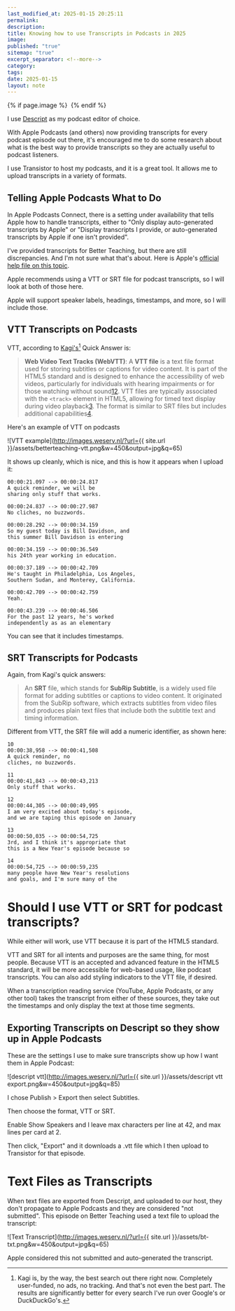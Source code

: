 ```yaml
---
last_modified_at: 2025-01-15 20:25:11
permalink: 
description: 
title: Knowing how to use Transcripts in Podcasts in 2025
image: 
published: "true"
sitemap: "true"
excerpt_separator: <!--more-->
category: 
tags: 
date: 2025-01-15
layout: note
---
```



{% if page.image %} <img src="{{ page.image }}" alt=""> {% endif %}

I use [Descript](https://get.descript.com/swu3aooczakr) as my podcast editor of choice. 

With Apple Podcasts (and others) now providing transcripts for every podcast episode out there, it's encouraged me to do some research about what is the best way to provide transcripts so they are actually useful to podcast listeners. 

I use Transistor to host my podcasts, and it is a great tool. It allows me to upload transcripts in a variety of formats. 

## Telling Apple Podcasts What to Do
In Apple Podcasts Connect, there is a setting under availability that tells Apple how to handle transcripts, either to "Only display auto-generated transcripts by Apple" or "Display transcripts I provide, or auto-generated transcripts by Apple if one isn't provided". 

I've provided transcripts for Better Teaching, but there are still discrepancies. And I'm not sure what that's about. Here is Apple's [official help file on this topic](https://podcasters.apple.com/support/5316-transcripts-on-apple-podcasts).

Apple recommends using a VTT or SRT file for podcast transcripts, so I will look at both of those here. 

Apple will support speaker labels, headings, timestamps, and more, so I will include those. 



## VTT Transcripts on Podcasts
VTT, according to [Kagi's](https://kagi.com/)[^1] Quick Answer is: 
> **Web Video Text Tracks (WebVTT)**:
> A **VTT file** is a text file format used for storing subtitles or captions for video content. It is part of the HTML5 standard and is designed to enhance the accessibility of web videos, particularly for individuals with hearing impairments or for those watching without sound[1](https://fileinfo.com/extension/vtt)[2](https://nck-anisimov.medium.com/how-to-create-a-vtt-file-in-3-simple-steps-ab86492764b7). VTT files are typically associated with the `<track>` element in HTML5, allowing for timed text display during video playback[3](https://en.wikipedia.org/wiki/WebVTT). The format is similar to SRT files but includes additional capabilities[4](https://verbit.ai/enterprise/vtt-files/).

Here's an example of VTT on podcasts

![VTT example](http://images.weserv.nl/?url={{ site.url }}/assets/betterteaching-vtt.png&w=450&output=jpg&q=65)

It shows up cleanly, which is nice, and this is how it appears when I upload it: 

```
00:00:21.097 --> 00:00:24.817
A quick reminder, we will be
sharing only stuff that works.

00:00:24.837 --> 00:00:27.987
No cliches, no buzzwords.

00:00:28.292 --> 00:00:34.159
So my guest today is Bill Davidson, and
this summer Bill Davidson is entering

00:00:34.159 --> 00:00:36.549
his 24th year working in education.

00:00:37.189 --> 00:00:42.709
He's taught in Philadelphia, Los Angeles,
Southern Sudan, and Monterey, California.

00:00:42.709 --> 00:00:42.759
Yeah.

00:00:43.239 --> 00:00:46.506
For the past 12 years, he's worked
independently as as an elementary
```

You can see that it includes timestamps. 


## SRT Transcripts for Podcasts
Again, from Kagi's quick answers: 
> An **SRT** file, which stands for **SubRip Subtitle**, is a widely used file format for adding subtitles or captions to video content. It originated from the SubRip software, which extracts subtitles from video files and produces plain text files that include both the subtitle text and timing information. 

Different from VTT, the SRT file will add a numeric identifier, as shown here: 

```
10
00:00:38,958 --> 00:00:41,508
A quick reminder, no
cliches, no buzzwords.

11
00:00:41,843 --> 00:00:43,213
Only stuff that works.

12
00:00:44,305 --> 00:00:49,995
I am very excited about today's episode,
and we are taping this episode on January

13
00:00:50,035 --> 00:00:54,725
3rd, and I think it's appropriate that
this is a New Year's episode because so

14
00:00:54,725 --> 00:00:59,235
many people have New Year's resolutions
and goals, and I'm sure many of the

```

# Should I use VTT or SRT for podcast transcripts? 
While either will work, use VTT because it is part of the HTML5 standard. 

VTT and SRT for all intents and purposes are the same thing, for most people. Because VTT is an accepted and advanced feature in the HTML5 standard, it will be more accessible for web-based usage, like podcast transcripts. You can also add styling indicators to the VTT file, if desired. 

When a transcription reading service (YouTube, Apple Podcasts, or any other tool) takes the transcript from either of these sources, they take out the timestamps and only display the text at those time segments. 

## Exporting Transcripts on Descript so they show up in Apple Podcasts
These are the settings I use to make sure transcripts show up how I want them in Apple Podcast: 

![descript vtt](http://images.weserv.nl/?url={{ site.url }}/assets/descript vtt export.png&w=450&output=jpg&q=85)

I chose Publish > Export then select Subtitles. 

Then choose the format, VTT or SRT. 

Enable Show Speakers and I leave max characters per line at 42, and max lines per card at 2. 

Then click, "Export" and it downloads a .vtt file which I then upload to Transistor for that episode. 
# Text Files as Transcripts
When text files are exported from Descript, and uploaded to our host, they don't propagate to Apple Podcasts and they are considered "not submitted". This episode on Better Teaching used a text file to upload the transcript:

![Text Transcript](http://images.weserv.nl/?url={{ site.url }}/assets/bt-txt.png&w=450&output=jpg&q=65)

Apple considered this not submitted and auto-generated the transcript. 


[^1]: Kagi is, by the way, the best search out there right now. Completely user-funded, no ads, no tracking. And that's not even the best part. The results are significantly better for every search I've run over Google's or DuckDuckGo's. 
